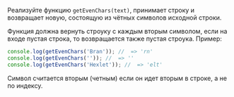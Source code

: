 
Реализуйте функцию `getEvenChars(text)`, принимает строку и возвращает новую, состоящую из чётных символов исходной строки.

Функция должна вернуть строуку с каждым вторым символом, если на входе пустая строка, то возвращается также пустая строука. Пример:

```javascript
console.log(getEvenChars('Bran')); //  => 'rn'
console.log(getEvenChars('')); //  => ''
console.log(getEvenChars('Hexlet')); //  => 'elt'
```

Символ считается вторым (четным) если он идет вторым в строке, а не по индексу.

